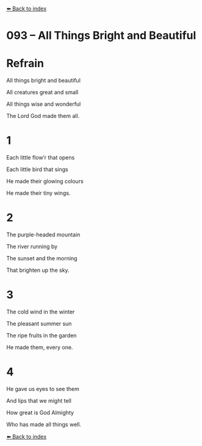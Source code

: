 [⬅️ Back to index](../README.md)

# 093 – All Things Bright and Beautiful





# Refrain

All things bright and beautiful

All creatures great and small

All things wise and wonderful

The Lord God made them all.



# 1

Each little flow’r that opens

Each little bird that sings

He made their glowing colours

He made their tiny wings.



# 2

The purple-headed mountain

The river running by

The sunset and the morning

That brighten up the sky.



# 3

The cold wind in the winter

The pleasant summer sun

The ripe fruits in the garden

He made them, every one.



# 4

He gave us eyes to see them

And lips that we might tell

How great is God Almighty

Who has made all things well.

[⬅️ Back to index](../README.md)
